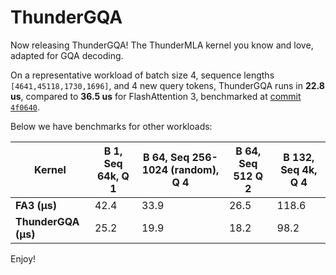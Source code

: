 # ThunderGQA

Now releasing ThunderGQA! The ThunderMLA kernel you know and love, adapted for GQA decoding.

On a representative workload of batch size 4, sequence lengths `[4641,45118,1730,1696]`, and 4 new query tokens, ThunderGQA runs in **22.8 us**, compared to **36.5 us** for FlashAttention 3, benchmarked at [commit `4f0640`](https://github.com/Dao-AILab/flash-attention/tree/4f0640d534888c579a448fd89c2d4e064905d798).

Below we have benchmarks for other workloads:

| Kernel | B 1, Seq 64k, Q 1 | B 64, Seq 256-1024 (random), Q 4 | B 64, Seq 512 Q 2 | B 132, Seq 4k, Q 4 |
|--------|-------------|---------------------------|--------------|--------------|
| **FA3 (μs)**        | 42.4       | 33.9      | 26.5      | 118.6 |
| **ThunderGQA (μs)** | 25.2       | 19.9      | 18.2      | 98.2 |

Enjoy!
